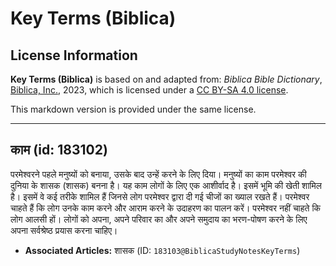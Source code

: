 # Key Terms (Biblica)

## License Information

**Key Terms (Biblica)** is based on and adapted from: _Biblica Bible Dictionary_, [Biblica, Inc.](https://www.biblica.com/), 2023, which is licensed under a [CC BY-SA 4.0 license](https://creativecommons.org/licenses/by-sa/4.0/legalcode.en).

This markdown version is provided under the same license.



--------------------------------

## काम (id: 183102)

परमेश्‍वरने पहले मनुष्यों को बनाया, उसके बाद उन्हें करने के लिए दिया। मनुष्यों का काम परमेश्‍वर की दुनिया के शासक (शासक) बनना है। यह काम लोगों के लिए एक आशीर्वाद है। इसमें भूमि की खेती शामिल है। इसमें वे कई तरीके शामिल हैं जिनसे लोग परमेश्‍वर द्वारा दी गई चीजों का ख्याल रखते हैं। परमेश्‍वर चाहते हैं कि लोग उनके काम करने और आराम करने के उदाहरण का पालन करें। परमेश्‍वर नहीं चाहते कि लोग आलसी हों। लोगों को अपना, अपने परिवार का और अपने समुदाय का भरण\-पोषण करने के लिए अपना सर्वश्रेष्ठ प्रयास करना चाहिए।

* **Associated Articles:** शासक (ID: `183103@BiblicaStudyNotesKeyTerms`)

